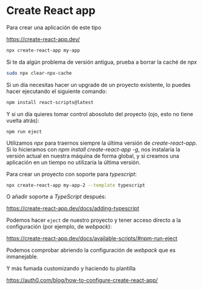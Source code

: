 # Create React app

Para crear una aplicación de este tipo

https://create-react-app.dev/

```bash
npx create-react-app my-app
```

Si te da algún problema de versión antigua, prueba a borrar la caché de _npx_

```bash
sudo npx clear-npx-cache
```

Si un día necesitas hacer un upgrade de un proyecto existente, lo puedes hacer ejecutando el siguiente comando:

```bash
npm install react-scripts@latest
```

Y si un día quieres tomar control abosoluto del proyecto (ojo, esto no tiene vuelta atrás):

```
npm run eject
```

Utilizamos _npx_ para traernos siempre la última versión de _create-react-app_. Si lo hicieramos con _npm install create-react-app -g_,
nos instalaría la versión actual en nuestra máquina de forma global, y si creamos una aplicación en un tiempo no utilizaría la última versión.

Para crear un proyecto con soporte para _typescript_:

```bash
npx create-react-app my-app-2 --template typescript
```

O añadir soporte a _TypeScript_ después:

https://create-react-app.dev/docs/adding-typescript

Podemos hacer `eject` de nuestro proyecto y tener acceso directo a la configuración (por ejemplo, de _webpack_):

https://create-react-app.dev/docs/available-scripts/#npm-run-eject

Podemos comprobar abriendo la configuración de _webpack_ que es inmanejable.

Y más fumada customizando y haciendo tu plantilla

https://auth0.com/blog/how-to-configure-create-react-app/
